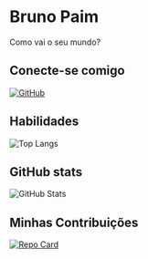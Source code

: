 # Bruno Paim
Como vai o seu mundo?
## Conecte-se comigo
[![GitHub](https://img.shields.io/badge/GitHub-gray?style=for-the-badge&logo=github&logoColor=green)](https://github.com/BrunoPdev)
## Habilidades
![Top Langs](https://github-readme-stats-git-masterrstaa-rickstaa.vercel.app/api/top-langs/?username=BrunoPdev&layout=compact&bg_color=000&border_color=30A3DC&title_color=9D5F&text_color=FFF)
## GitHub stats
![GitHub Stats](https://github-readme-stats.vercel.app/api?username=BrunoPdev&theme=transparent&bg_color=A9E&border_color=3FE&show_icons=D3F0true&icon_color=FFFtitle_color=9D5Ftext_color=9D5F&hide_title=true)
## Minhas Contribuições
[![Repo Card](https://github-readme-stats.vercel.app/api/pin/?username=BrunoPdev&repo=dio-lab-open-source&bg_color=000&border_color=30A3DC&show_icons=E94D5Ftrue&icon_color=30A3DC&title_color=9D5F&text_color=FFF)](https://github.com/https://BrunoPdev/dio-lab-open-source)